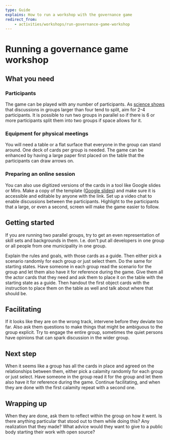 ```yaml
---
type: Guide
explains: How to run a workshop with the governance game
redirect_from:
    - activities/workshops/run-governance-game-workshop
---
```


# Running a governance game workshop

## What you need

### Participants

The game can be played with any number of participants.
As [science shows](https://doi.org/10.1016/j.evolhumbehav.2016.05.005) that discussions in groups larger than four tend to split, aim for 2-4 participants.
It is possible to run two groups in parallel so if there is 6 or more participants split them into two groups if space allows for it.

### Equipment for physical meetings

You will need a table or a flat surface that everyone in the group can stand around.
One deck of cards per group is needed.
The game can be enhanced by having a large paper first placed on the table that the participants can draw arrows on.

### Preparing an online session

You can also use digitized versions of the cards in a tool like Google slides or Miro.
Make a copy of the template ([Google slides](https://docs.google.com/presentation/d/1irBjBKMPNsNkGTFNjk4thYizDYrqYfgBJZTdj1hw19c/edit?usp=sharing)) and make sure it is accessible and editable by anyone with the link.
Set up a video chat to enable discussions between the participants.
Highlight to the participants that a large, or even a second, screen will make the game easier to follow.

## Getting started

If you are running two parallel groups, try to get an even representation of skill sets and backgrounds in them.
I.e. don't put all developers in one group or all people from one municipality in one group.

Explain the rules and goals, with those cards as a guide.
Then either pick a scenario randomly for each group or just select them.
Do the same for starting states.
Have someone in each group read the scenario for the group and let them also have it for reference during the game.
Give them all the actor cards that they need and ask them to place it on the table with the starting state as a guide.
Then handout the first object cards with the instruction to place them on the table as well and talk about where that should be.

## Facilitating

If it looks like they are on the wrong track, intervene before they deviate too far.
Also ask them questions to make things that might be ambiguous to the group explicit.
Try to engage the entire group, sometimes the quiet persons have opinions that can spark discussion in the wider group.

## Next step

When it seems like a group has all the cards in place and agreed on the relationships between them, either pick a calamity randomly for each group or just select.
Have someone in the group read it for the group and let them also have it for reference during the game.
Continue facilitating, and when they are done with the first calamity repeat with a second one.

## Wrapping up

When they are done, ask them to reflect within the group on how it went.
Is there anything particular that stood out to them while doing this? Any realization that they made?
What advice would they want to give to a public body starting their work with open source?
